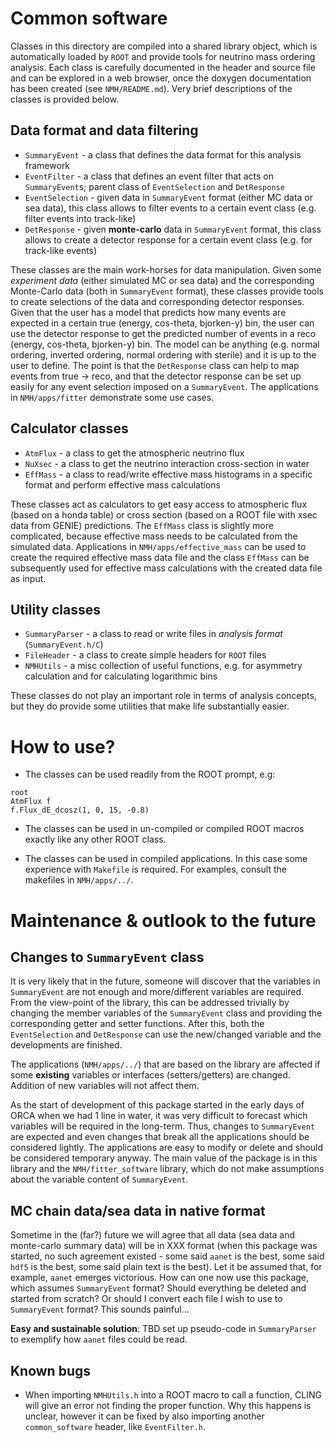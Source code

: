Common software
===============

Classes in this directory are compiled into a shared library object, which is automatically loaded by `ROOT` and provide tools for neutrino mass ordering analysis. Each class is carefully documented in the header and source file and can be explored in a web browser, once the doxygen documentation has been created (see `NMH/README.md`). Very brief descriptions of the classes is provided below.

Data format and data filtering
------------------------------
* `SummaryEvent`    - a class that defines the data format for this analysis framework
* `EventFilter`     - a class that defines an event filter that acts on `SummaryEvent`s; parent class of `EventSelection` and `DetResponse`
* `EventSelection`  - given data in `SummaryEvent` format (either MC data or sea data), this class allows to filter events to a certain event class (e.g. filter events into track-like)
* `DetResponse`     - given **monte-carlo** data in `SummaryEvent` format, this class allows to create a detector response for a certain event class (e.g. for track-like events)

These classes are the main work-horses for data manipulation. Given some *experiment data* (either simulated MC or sea data) and the corresponding Monte-Carlo data (both in `SummaryEvent` format), these classes provide tools to create selections of the data and corresponding detector responses. Given that the user has a model that predicts how many events are expected in a certain true (energy, cos-theta, bjorken-y) bin, the user can use the detector response to get the predicted number of events in a reco (energy, cos-theta, bjorken-y) bin. The model can be anything (e.g. normal ordering, inverted ordering, normal ordering with sterile) and it is up to the user to define. The point is that the `DetResponse` class can help to map events from true -> reco, and that the detector response can be set up easily for any event selection imposed on a `SummaryEvent`. The applications in `NMH/apps/fitter` demonstrate some use cases.

Calculator classes
------------------
* `AtmFlux`         - a class to get the atmospheric neutrino flux
* `NuXsec`          - a class to get the neutrino interaction cross-section in water
* `EffMass`         - a class to read/write effective mass histograms in a specific format and perform effective mass calculations

These classes act as calculators to get easy access to atmospheric flux (based on a honda table) or cross section (based on a ROOT file with xsec data from GENIE) predictions. The `EffMass` class is slightly more complicated, because effective mass needs to be calculated from the simulated data. Applications in `NMH/apps/effective_mass` can be used to create the required effective mass data file and the class `EffMass` can be subsequently used for effective mass calculations with the created data file as input.

Utility classes
---------------
* `SummaryParser`   - a class to read or write files in *analysis format* (`SummaryEvent.h/C`)
* `FileHeader`      - a class to create simple headers for `ROOT` files
* `NMHUtils`        - a misc collection of useful functions, e.g. for asymmetry calculation and for calculating logarithmic bins

These classes do not play an important role in terms of analysis concepts, but they do provide some utilities that make life substantially easier.

How to use?
===========

* The classes can be used readily from the ROOT prompt, e.g:
~~~
root
AtmFlux f
f.Flux_dE_dcosz(1, 0, 15, -0.8) 
~~~

* The classes can be used in un-compiled or compiled ROOT macros exactly like any other ROOT class.

* The classes can be used in compiled applications. In this case some experience with `Makefile` is required. For examples, consult the makefiles in `NMH/apps/../`.


Maintenance & outlook to the future
===================================

Changes to `SummaryEvent` class
-------------------------------
It is very likely that in the future, someone will discover that the variables in `SummaryEvent` are not enough and more/different variables are required. From the view-point of the library, this can be addressed trivially by changing the member variables of the `SummaryEvent` class and providing the corresponding getter and setter functions. After this, both the `EventSelection` and `DetResponse` can use the new/changed variable and the developments are finished. 

The applications (`NMH/apps/../`) that are based on the library are affected if some **existing** variables or interfaces (setters/getters) are changed. Addition of new variables will not affect them.

As the start of development of this package started in the early days of ORCA when we had 1 line in water, it was very difficult to forecast which variables will be required in the long-term. Thus, changes to `SummaryEvent` are expected and even changes that break all the applications should be considered lightly. The applications are easy to modify or delete and should be considered temporary anyway. The main value of the package is in this library and the `NMH/fitter_software` library, which do not make assumptions about the variable content of `SummaryEvent`.

MC chain data/sea data in native format
---------------------------------------
Sometime in the (far?) future we will agree that all data (sea data and monte-carlo summary data) will be in XXX format (when this package was started, no such agreement existed - some said `aanet` is the best, some said `hdf5` is the best, some said plain text is the best). Let it be assumed that, for example, `aanet` emerges victorious. How can one now use this package, which assumes `SummaryEvent` format? Should everything be deleted and started from scratch? Or should I convert each file I wish to use to `SummaryEvent` format? This sounds painful...

**Easy and sustainable solution**: TBD set up pseudo-code in `SummaryParser` to exemplify how `aanet` files could be read.

Known bugs
----------

- When importing `NMHUtils.h` into a ROOT macro to call a function, CLING will give an error not finding the proper function. Why this happens is unclear, however it can be fixed by also importing another `common_software` header, like `EventFilter.h`.
